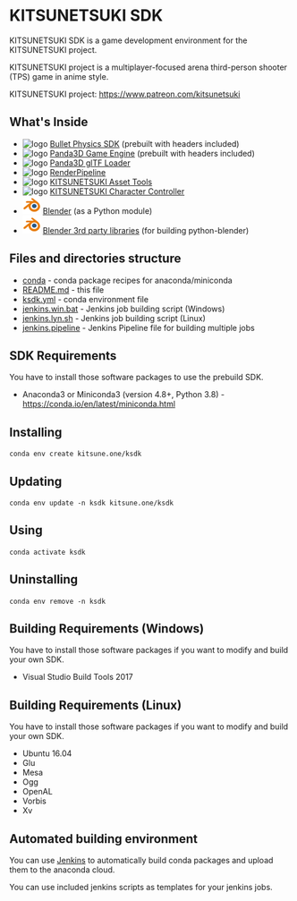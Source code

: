 KITSUNETSUKI SDK
================

KITSUNETSUKI SDK is a game development environment for the KITSUNETSUKI project.

KITSUNETSUKI project is a multiplayer-focused arena
third-person shooter (TPS) game in anime style.

KITSUNETSUKI project: https://www.patreon.com/kitsunetsuki


What's Inside
-------------

* ![logo](conda/bullet/icon_32.png) [Bullet Physics SDK](conda/bullet) (prebuilt with headers included)
* ![logo](conda/panda3d/icon_32.png) [Panda3D Game Engine](conda/panda3d) (prebuilt with headers included)
* ![logo](conda/panda3d/icon_32.png) [Panda3D glTF Loader](https://github.com/Moguri/panda3d-gltf)
* ![logo](conda/panda3d/icon_32.png) [RenderPipeline](https://github.com/tobspr/RenderPipeline)
* ![logo](conda/kcc/icon_32.png) [KITSUNETSUKI Asset Tools](https://github.com/kitsune-ONE-team/KITSUNETSUKI-Asset-Tools)
* ![logo](conda/kcc/icon_32.png) [KITSUNETSUKI Character Controller](conda/kcc)
* ![logo](conda/blender/blender_icon_32x32.png) [Blender](conda/blender) (as a Python module)
* ![logo](conda/blender/blender_icon_32x32.png) [Blender 3rd party libraries](conda/blender-thirdparty) (for building python-blender)

Files and directories structure
-------------------------------

* [conda](conda) - conda package recipes for anaconda/miniconda
* [README.md](README.md) - this file
* [ksdk.yml](ksdk.yml) - conda environment file
* [jenkins.win.bat](jenkins.win.bat) - Jenkins job building script (Windows)
* [jenkins.lyn.sh](jenkins.lyn.sh) - Jenkins job building script (Linux)
* [jenkins.pipeline](jenkins.pipeline) - Jenkins Pipeline file for building multiple jobs


SDK Requirements
----------------

You have to install those software packages to use the prebuild SDK.

* Anaconda3 or Miniconda3 (version 4.8+, Python 3.8) - https://conda.io/en/latest/miniconda.html


Installing
----------

```
conda env create kitsune.one/ksdk
```


Updating
--------

```
conda env update -n ksdk kitsune.one/ksdk
```


Using
-----

```
conda activate ksdk
```


Uninstalling
------------

```
conda env remove -n ksdk
```


Building Requirements (Windows)
-------------------------------

You have to install those software packages if you want to modify and build your own SDK.

* Visual Studio Build Tools 2017


Building Requirements (Linux)
-----------------------------

You have to install those software packages if you want to modify and build your own SDK.

* Ubuntu 16.04
* Glu
* Mesa
* Ogg
* OpenAL
* Vorbis
* Xv


Automated building environment
------------------------------

You can use [Jenkins](https://www.jenkins.io/)
to automatically build conda packages and upload them to the anaconda cloud.

You can use included jenkins scripts as templates for your jenkins jobs.
